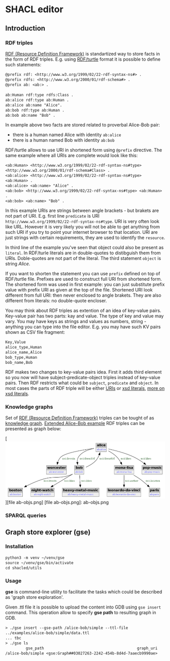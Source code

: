 # SHACL editor

## Introduction

### RDF triples

[RDF (Resource Definition Framework)](https://en.wikipedia.org/wiki/Resource_Description_Framework) is standartized way to store facts in the form of RDF triples. E.g. using [RDF/turtle](https://en.wikipedia.org/wiki/Turtle_(syntax)) format it is possible to define such statements:

```
@prefix rdf: <http://www.w3.org/1999/02/22-rdf-syntax-ns#> .
@prefix rdfs: <http://www.w3.org/2000/01/rdf-schema#> .
@prefix ab: <ab:> .

ab:Human rdf:type rdfs:Class .
ab:alice rdf:type ab:Human .
ab:alice ab:name "Alice".
ab:bob rdf:type ab:Human .
ab:bob ab:name "Bob" .
```

In example above two facts are stored related to proverbal Alice-Bob pair:

 - there is a human named Alice with identity `ab:alice`
 - there is a human named Bob with identity `ab:bob`

RDF/turtle allows to use URI in shortened form using `@prefix` directive. The same example where all URIs are complete would look like this:

```
<ab:Human> <http://www.w3.org/1999/02/22-rdf-syntax-ns#type> <http://www.w3.org/2000/01/rdf-schema#Class> .
<ab:alice> <http://www.w3.org/1999/02/22-rdf-syntax-ns#type> <ab:Human> .
<ab:alice> <ab:name> "Alice" .
<ab:bob> <http://www.w3.org/1999/02/22-rdf-syntax-ns#type> <ab:Human> .
<ab:bob> <ab:name> "Bob" .
```

In this example URIs are strings between angle brackets - but brakets are not part of URI. E.g. first line `predicate` is URI `http://www.w3.org/1999/02/22-rdf-syntax-ns#type`. URI is very often look like URL. However it is very likely you will not be able to get anything from such URI if you try to point your internet browser to that location. URI are just strings with certain requirements, they are used to identify the `resource`.

In third line of the example you've seen that object could also be present as `literal`. In RDF/turle literals are in double-quotes to distibguish them from URIs. Doble-quotes are not part of the literal. The third statement `object` is string *Alice*.

If you want to shorten the statement you can use `prefix` defined on top of RDF/turtle file. Prefixes are used to construct full URI from shortened form. The shortened form was used in first example: you can just substitute prefix value with prefix URI as given at the top of the file. Shortened URI look different from full URI: then never enclosed to angle brakets. They are also different from literals: no double-quote encloser.

You may think about RDF triples as extention of an idea of key-value pairs. Key-value pair has two parts: kay and value. The type of key and value may vary. You may have keys as strings and values as numbers, string - anything you can type into the file editor. E.g. you may have such KV pairs shown as CSV file fragment:

```
Key,Value
alice_type,Human
alice_name,Alice
bob_type,Human
bob_name,Bob
```

RDF makes two changes to key-value pairs idea. First it adds third element so you now will have subject-predicate-object triples instead of key-value pairs. Then RDF restricts what could be `subject`, `predicate` and `object`. In most cases the parts of RDF triple will be either [URIs](https://en.wikipedia.org/wiki/Uniform_Resource_Identifier) or [xsd literals](https://www.w3.org/TR/rdf11-concepts/#xsd-datatypes), [more on xsd literals](https://www.w3.org/TR/xmlschema-2/#built-in-datatypes).

### Knowledge graphs

Set of [RDF (Resource Definition Framework)](https://en.wikipedia.org/wiki/Resource_Description_Framework) triples can be tought of as [knowledge graph](https://en.wikipedia.org/wiki/Knowledge_graph). [Extended Alice-Bob example](/addendum/#appendix_c_alice-bob_rdf_triples) RDF triples can be presented as graph below:

[![image](ab-objs.png)][file ab-objs.png]
[file ab-objs.png]: ab-objs.png

### SPARQL queries




## Graph store explorer (gse)

### Installation

```
python3 -m venv ~/venv/gse
source ~/venv/gse/bin/activate
cd shacled/utils
```

### Usage

**gse** is command-line utility to facilitate the tasks which could be described as 'graph store exploration'.

Given .ttl file it is possible to upload the content into GDB using `gse insert` command. This operation allow to specify **gse path** to resulting graph in GDB.

```
> ./gse insert --gse-path /alice-bob/simple --ttl-file ../examples/alice-bob/simple/data.ttl
... tbc
> ./gse ls
         gse_path                                         graph_uri
/alice-bob/simple <gse:Graph##03027263-2242-454b-8d4d-7aaecb9990ae>
```

